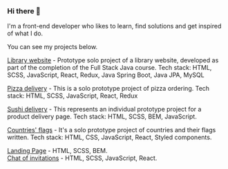 ### Hi there 👋

I'm a front-end developer who likes to learn, find solutions and get inspired of what I do. 

You can see my projects below.

[Library website](https://yuliiatsova.github.io/comIT-FrontEnd-Library/) - Prototype solo project of a library website, developed as part of the completion of the Full Stack Java course. 
Tech stack: HTML, SCSS, JavaScript, React, Redux, Java Spring Boot, Java JPA, MySQL <br>

[Pizza delivery](https://yuliiatsova.github.io/pizza-project-react) - This is a solo prototype project of pizza ordering.
Tech stack: HTML, SCSS, JavaScript, React, Redux <br>

[Sushi delivery](https://yuliiatsova.github.io/RollsFamily-project/) - This represents an individual prototype project for a product delivery page.
Tech stack: HTML, SCSS, BEM, JavaScript. <br>

[Countries' flags](https://yuliiatsova.github.io/React-project-countries/) - It's a solo prototype project of countries and their flags written.
Tech stack: HTML, CSS, JavaScript, React, Styled components.  <br>

[Landing Page](https://yuliiatsova.github.io/Landing-page-1/) - HTML, SCSS, BEM. <br>
[Chat of invitations](https://yuliiatsova.github.io/Chat-small-project-react/) - HTML, SCSS, JavaScript, React. <br>
